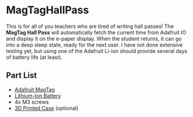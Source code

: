# MagTagHallPass

This is for all of you teachers who are tired of writing hall passes! The **MagTag Hall Pass** will automatically fetch the current time from Adafruit IO and display it on the e-paper display. When the student returns, it can go into a deep sleep state, ready for the next user. I have not done extensive testing yet, but using one of the Adafruit Li-ion should provide several days of battery life (at least).

## Part List
* [Adafruit MagTag](https://www.adafruit.com/magtag)
* [Lithium-Ion Battery](https://www.adafruit.com/product/4237)
* 4x M3 screws
* [3D Printed Case](https://learn.adafruit.com/magtag-3d-printed-stand-case) (optional)
